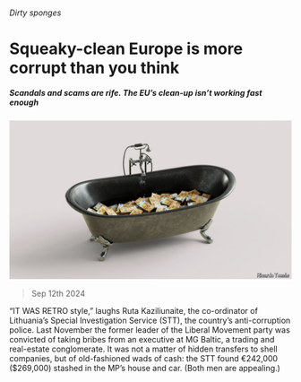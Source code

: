 ###### Dirty sponges

# Squeaky-clean Europe is more corrupt than you think 

##### Scandals and scams are rife. The EU’s clean-up isn’t working fast enough 

![image](images/20240914_EUD001.jpg) 

> Sep 12th 2024 

“IT WAS RETRO style,” laughs Ruta Kaziliunaite, the co-ordinator of Lithuania’s Special Investigation Service (STT), the country’s anti-corruption police. Last November the former leader of the Liberal Movement party was convicted of taking bribes from an executive at MG Baltic, a trading and real-estate conglomerate. It was not a matter of hidden transfers to shell companies, but of old-fashioned wads of cash: the STT found €242,000 ($269,000) stashed in the MP’s house and car. (Both men are appealing.)

